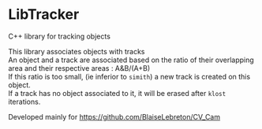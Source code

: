 # LibTracker  
C++ library for tracking objects  

This library associates objects with tracks  
An object and a track are associated based on the ratio of their overlapping area and their respective areas : A&B/(A+B)  
If this ratio is too small, (ie inferior to `simith`) a new track is created on this object.  
If a track has no object associated to it, it will be erased after `klost` iterations.  
  
Developed mainly for https://github.com/BlaiseLebreton/CV_Cam
